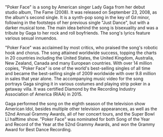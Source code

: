 "Poker Face" is a song by American singer Lady Gaga from her debut studio album, The Fame (2008).
It was released on September 23, 2008, as the album's second single. It is a synth-pop song in 
the key of G♯ minor, following in the footsteps of her previous single "Just Dance", but with a
darker musical tone. The main idea behind the song is bisexuality and was a tribute by Gaga to
her rock and roll boyfriends. The song's lyrics feature various sexual innuendos.

"Poker Face" was acclaimed by most critics, who praised the song's robotic hook and chorus. The
song attained worldwide success, topping the charts in 20 countries including the United States,
the United Kingdom, Australia, New Zealand, Canada and many European countries. With over 14
million copies, "Poker Face" is one of the world's best-selling singles of all time and became
the best-selling single of 2009 worldwide with over 9.8 million in sales that year alone. The
accompanying music video for the song portrays Gaga singing it in various costumes and playing
strip poker in a getaway villa. It was certified Diamond by the Recording Industry
Association of America (RIAA) in 2015.

Gaga performed the song on the eighth season of the television show American Idol, besides multiple 
other television appearances, as well as the 52nd Annual Grammy Awards, all of her concert tours, 
and the Super Bowl LI halftime show. "Poker Face" was nominated for both Song of the Year and 
Record of the Year at the 52nd Grammy Awards, and won the Grammy Award for Best Dance Recording. 
